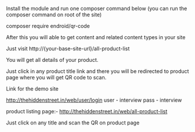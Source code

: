 Install the module and run one composer command below (you can run the composer command on root of the site)

composer require endroid/qr-code

After this you will able to get content and related content types in your site

Just visit http://{your-base-site-url}/all-product-list

You will get all details of your product. 

Just click in any product title link and there you will be redirected to product page where you will get QR code to scan.

Link for the demo site

http://thehiddenstreet.in/web/user/login
user - interview
pass - interview

product listing page:-
http://thehiddenstreet.in/web/all-product-list

Just click on any title and scan the QR on product page
